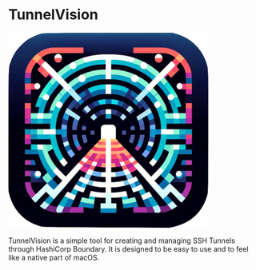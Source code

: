 # TunnelVision

![TunnelVision](icon.png)

TunnelVision is a simple tool for creating and managing SSH Tunnels through HashiCorp Boundary. It is designed to be easy to use and to feel like a native part of macOS.

